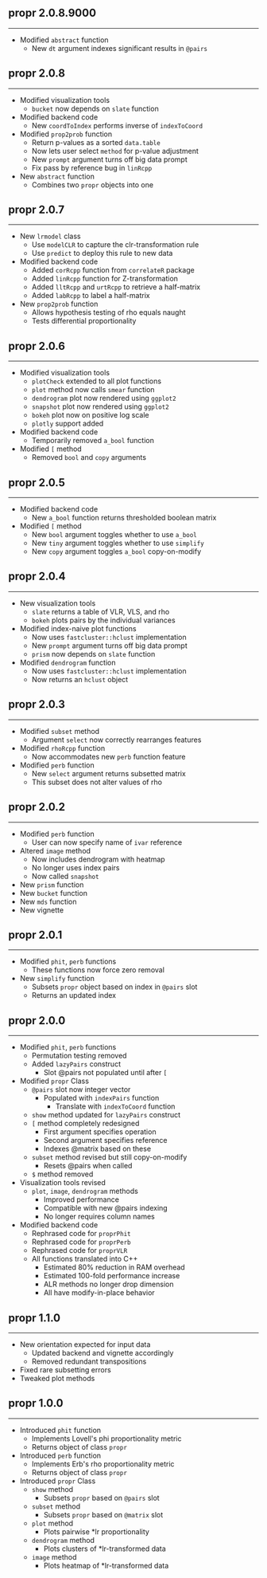 ## propr 2.0.8.9000
---------------------
* Modified `abstract` function
  * New `dt` argument indexes significant results in `@pairs`

## propr 2.0.8
---------------------
* Modified visualization tools
  * `bucket` now depends on `slate` function
* Modified backend code
  * New `coordToIndex` performs inverse of `indexToCoord`
* Modified `prop2prob` function
  * Return p-values as a sorted `data.table`
  * Now lets user select `method` for p-value adjustment
  * New `prompt` argument turns off big data prompt
  * Fix pass by reference bug in `linRcpp`
* New `abstract` function
  * Combines two `propr` objects into one

## propr 2.0.7
---------------------
* New `lrmodel` class
  * Use `modelCLR` to capture the clr-transformation rule
  * Use `predict` to deploy this rule to new data
* Modified backend code
  * Added `corRcpp` function from `correlateR` package
  * Added `linRcpp` function for Z-transformation
  * Added `lltRcpp` and `urtRcpp` to retrieve a half-matrix
  * Added `labRcpp` to label a half-matrix
* New `prop2prob` function
  * Allows hypothesis testing of rho equals naught
  * Tests differential proportionality

## propr 2.0.6
---------------------
* Modified visualization tools
  * `plotCheck` extended to all plot functions
  * `plot` method now calls `smear` function
  * `dendrogram` plot now rendered using `ggplot2`
  * `snapshot` plot now rendered using `ggplot2`
  * `bokeh` plot now on positive log scale
  * `plotly` support added
* Modified backend code
  * Temporarily removed `a_bool` function
* Modified `[` method
  * Removed `bool` and `copy` arguments

## propr 2.0.5
---------------------
* Modified backend code
  * New `a_bool` function returns thresholded boolean matrix
* Modified `[` method
  * New `bool` argument toggles whether to use `a_bool`
  * New `tiny` argument toggles whether to use `simplify`
  * New `copy` argument toggles `a_bool` copy-on-modify

## propr 2.0.4
---------------------
* New visualization tools
  * `slate` returns a table of VLR, VLS, and rho
  * `bokeh` plots pairs by the individual variances
* Modified index-naive plot functions
  * Now uses `fastcluster::hclust` implementation
  * New `prompt` argument turns off big data prompt
  * `prism` now depends on `slate` function
* Modified `dendrogram` function
  * Now uses `fastcluster::hclust` implementation
  * Now returns an `hclust` object

## propr 2.0.3
---------------------
* Modified `subset` method
  * Argument `select` now correctly rearranges features
* Modified `rhoRcpp` function
  * Now accommodates new `perb` function feature
* Modified `perb` function
  * New `select` argument returns subsetted matrix
  * This subset does not alter values of rho

## propr 2.0.2
---------------------
* Modified `perb` function
  * User can now specify name of `ivar` reference
* Altered `image` method
  * Now includes dendrogram with heatmap
  * No longer uses index pairs
  * Now called `snapshot`
* New `prism` function
* New `bucket` function
* New `mds` function
* New vignette

## propr 2.0.1
---------------------
* Modified `phit`, `perb` functions
  * These functions now force zero removal
* New `simplify` function
  * Subsets `propr` object based on index in `@pairs` slot
  * Returns an updated index

## propr 2.0.0
---------------------
* Modified `phit`, `perb` functions
  * Permutation testing removed
  * Added `lazyPairs` construct
    * Slot @pairs not populated until after `[`
* Modified `propr` Class
  * `@pairs` slot now integer vector
    * Populated with `indexPairs` function
      * Translate with `indexToCoord` function
  * `show` method updated for `lazyPairs` construct
  * `[` method completely redesigned
    * First argument specifies operation
    * Second argument specifies reference
    * Indexes @matrix based on these
  * `subset` method revised but still copy-on-modify
    * Resets @pairs when called
  * `$` method removed
* Visualization tools revised
  * `plot`, `image`, `dendrogram` methods
    * Improved performance
    * Compatible with new @pairs indexing
    * No longer requires column names
* Modified backend code
  * Rephrased code for `proprPhit`
  * Rephrased code for `proprPerb`
  * Rephrased code for `proprVLR`
  * All functions translated into C++
    * Estimated 80% reduction in RAM overhead
    * Estimated 100-fold performance increase
    * ALR methods no longer drop dimension
    * All have modify-in-place behavior

## propr 1.1.0
---------------------
* New orientation expected for input data
  * Updated backend and vignette accordingly
  * Removed redundant transpositions
* Fixed rare subsetting errors
* Tweaked plot methods

## propr 1.0.0
---------------------
* Introduced `phit` function
  * Implements Lovell's phi proportionality metric
  * Returns object of class `propr`
* Introduced `perb` function
  * Implements Erb's rho proportionality metric
  * Returns object of class `propr`
* Introduced `propr` Class
  * `show` method
    * Subsets `propr` based on `@pairs` slot
  * `subset` method
    * Subsets `propr` based on `@matrix` slot
  * `plot` method
    * Plots pairwise *lr proportionality
  * `dendrogram` method
    * Plots clusters of *lr-transformed data
  * `image` method
    * Plots heatmap of *lr-transformed data
